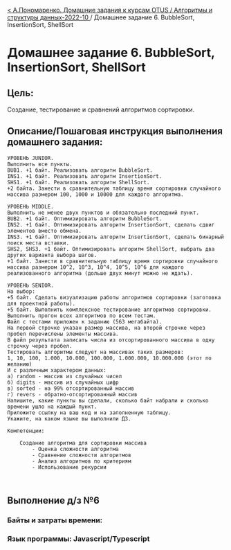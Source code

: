[< А.Пономаренко. Домашние задания к курсам OTUS / Алгоритмы и структуры данных-2022-10 ](../README.md) / Домашнее задание 6. BubbleSort, InsertionSort, ShellSort

# Домашнее задание 6. BubbleSort, InsertionSort, ShellSort

## Цель:

Создание, тестирование и сравнений алгоритмов сортировки.

## Описание/Пошаговая инструкция выполнения домашнего задания:

```
УРОВЕНЬ JUNIOR.
Выполнить все пункты.
BUB1. +1 байт. Реализовать алгоритм BubbleSort.
INS1. +1 байт. Реализовать алгоритм InsertionSort.
SHS1. +1 байт. Реализовать алгоритм ShellSort.
+2 байта. Занести в сравнительную таблицу время сортировки случайного массива размером 100, 1000 и 10000 для каждого алгоритма.

УРОВЕНЬ MIDDLE.
Выполнить не менее двух пунктов и обязательно последний пункт.
BUB2. +1 байт. Оптимизировать алгоритм BubbleSort.
INS2. +1 байт. Оптимизировать алгоритм InsertionSort, сделать сдвиг элементов вместо обмена.
INS3. +1 байт. Оптимизировать алгоритм InsertionSort, сделать бинарный поиск места вставки.
SHS2, SHS3. +1 байт. Оптимизировать алгоритм ShellSort, выбрать два других варианта выбора шагов.
+1 байт. Занести в сравнительную таблицу время сортировки случайного массива размером 10^2, 10^3, 10^4, 10^5, 10^6 для каждого реализованного алгоритма (дольше двух минут можно не ждать).

УРОВЕНЬ SENIOR.
На выбор:
+5 байт. Сделать визуализацию работы алгоритмов сортировки (заготовка для проектной работы).
+5 байт. Выполнить комплексное тестирование алгоритмов сортировки.
Выполнить прогон всех алгоритмов по всем тестам.
Файл с тестами приложен к заданию (563 мегабайта).
На первой строчке указан размер массива, на второй строчке через пробел перечислены элементы массива.
В файл результата записать числа из отсортированного массива в одну строчку через пробел.
Тестировать алгоритмы следует на массивах таких размеров:
1, 10, 100, 1.000, 10.000, 100.000, 1.000.000, 10.000.000 (этот по желанию)
И с различным характером данных:
а) random - массив из случайных чисел
б) digits - массив из случайных цифр
в) sorted - на 99% отсортированный массив
г) revers - обратно-отсортированный массив
Напишите, какие пункты вы сделали, сколько байт набрали и сколько времени ушло на каждый пункт.
Приложите ссылку на ваш код и на заполненную таблицу.
Укажите, на каком языке вы выполнили ДЗ.

Компетенции:

    Создание алгоритма для сортировки массива
        - Оценка сложности алгоритма
        - Сравнение сложности алгоритмов
        - Анализ алгоритмов по критериям
        - Использование рекурсии



```




## Выполнение д/з №6


### Байты и затраты времени:

### Язык программы: Javascript/Typescript

